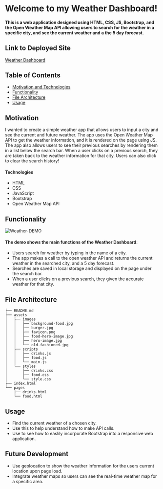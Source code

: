 # Welcome to my Weather Dashboard!

#### This is a web application designed using HTML, CSS, JS, Bootstrap, and the Open Weather Map API allowing users to search for the weather in a specific city, and see the current weather and a the 5 day forecast.

## Link to Deployed Site

[Weather Dashboard](https://beardomattix.github.io/Weather-Dashboard/)

## Table of Contents
  * [Motivation and Technologies](#motivation)
  * [Functionality](#functionality)
  * [File Architecture](#file-architecture)
  * [Usage](#usage)

## Motivation

I wanted to create a simple weather app that allows users to input a city and see the current and future weather. The app uses the Open Weather Map API to get the weather information, and it is rendered on the page using JS. The app also allows users to see their previous searches by rendering them in a list below the search bar. When a user clicks on a previous search, they are taken back to the weather information for that city. Users can also click to clear the search history!

#### Technologies
* HTML
* CSS 
* JavaScript
* Bootstrap
* Open Weather Map API

## Functionality

![Weather-DEMO](https://user-images.githubusercontent.com/82903201/125833228-4862c1f1-1a77-4414-a194-bb32068a36ef.gif)
#### The demo shows the main functions of the Weather Dashboard:
* Users search for weather by typing in the name of a city.
* The app makes a call to the open weather API and returns the current weather in the searched city, and a 5 day forecast.  
* Searches are saved in local storage and displayed on the page under the search bar. 
* When a user clicks on a previous search, they given the accurate weather for that city.  

## File Architecture
```
├── README.md
├── assets
│   ├── images
│   │   ├── background-food.jpg
│   │   ├── burger.jpg
│   │   ├── favicon.png
│   │   ├── food-hero-image.jpg
│   │   ├── hero-image.jpg
│   │   └── old-fashioned.jpg
│   ├── scripts
│   │   ├── drinks.js
│   │   ├── food.js
│   │   └── main.js
│   └── styles
│       ├── drinks.css
│       ├── food.css
│       └── style.css
├── index.html
└── pages
    ├── drinks.html
    └── food.html
```

## Usage
* Find the current weather of a chosen city. 
* Use this to help understand how to make API calls.
* Use to see how to easlily incorporate Bootstrap into a responsive web application. 

## Future Development
* Use geolocation to show the weather information for the users current location upon page load. 
* Integrate weather maps so users can see the real-time weather map for a specific area. 